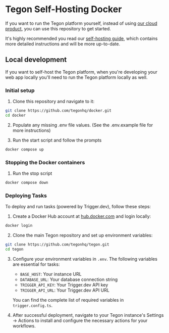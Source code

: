 # Tegon Self-Hosting Docker

If you want to run the Tegon platform yourself, instead of using [our cloud product](https://tegon.ai), you can use this repository to get started.

It's highly recommended you read our [self-hosting guide](https://docs.tegon.ai/oss/self-host-tegon), which contains more detailed instructions and will be more up-to-date.

## Local development

If you want to self-host the Tegon platform, when you're developing your web app locally you'll need to run the Tegon platform locally as well.

### Initial setup

1. Clone this repository and navigate to it:

```sh
git clone https://github.com/tegonhq/docker.git
cd docker
```

2. Populate any missing .env file values. (See the .env.example file for more instructions)

3. Run the start script and follow the prompts

```bash
docker compose up
```

### Stopping the Docker containers

1. Run the stop script

```bash
docker compose down
```

### Deploying Tasks

To deploy and run tasks (powered by Trigger.dev), follow these steps:

1. Create a Docker Hub account at [hub.docker.com](https://hub.docker.com/) and login locally:

```bash
docker login
```

2. Clone the main Tegon repository and set up environment variables:

```bash
git clone https://github.com/tegonhq/tegon.git
cd tegon
```

3. Configure your environment variables in `.env`. The following variables are essential for tasks:

   - `BASE_HOST`: Your instance URL
   - `DATABASE_URL`: Your database connection string
   - `TRIGGER_API_KEY`: Your Trigger.dev API key
   - `TRIGGER_API_URL`: Your Trigger.dev API URL

   You can find the complete list of required variables in `trigger.config.ts`.

4. After successful deployment, navigate to your Tegon instance's Settings -> Actions to install and configure the necessary actions for your workflows.
